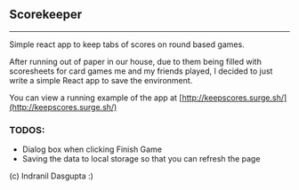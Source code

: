 ## Scorekeeper
---

Simple react app to keep tabs of scores on round based games.

After running out of paper in our house, due to them being filled with scoresheets for card games me and my friends played, I decided to just write a simple React app to save the environment.

You can view a running example of the app at [http://keepscores.surge.sh/](http://keepscores.surge.sh/)

### TODOS:

* Dialog box when clicking Finish Game
* Saving the data to local storage so that you can refresh the page

(c) Indranil Dasgupta :)
